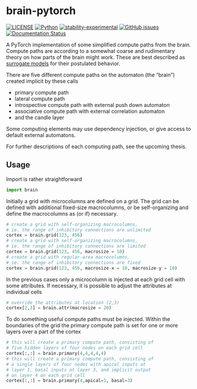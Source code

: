 # brain-pytorch

[![LICENSE](https://img.shields.io/badge/license-GPL2.0-green?style=for-the-badge)](https://github.com/jeblad/brain-pytorch/blob/master/LICENSE)
[![Python](https://img.shields.io/badge/python-3.7-blue.svg?style=for-the-badge)](https://www.python.org/)
[![stability-experimental](https://img.shields.io/badge/stability-experimental-orange.svg?style=for-the-badge)](https://github.com/emersion/stability-badges)
[![GitHub issues](https://img.shields.io/github/issues-raw/jeblad/brain-pytorch?style=for-the-badge)](https://github.com/jeblad/brain-pytorch/issues/)
[![Documentation Status](https://readthedocs.org/projects/brain-pytorch/badge/?style=for-the-badge&version=latest)](https://brain-pytorch.readthedocs.io/en/latest/?badge=latest)

A PyTorch implementation of some simplified compute paths from the brain. Compute paths are according to a somewhat coarse and rudimentary theory on how parts of the brain might work. These are best described as [surrogate models](https://en.wikipedia.org/wiki/Surrogate_model) for their postulated behavior.

There are five different compute paths on the automaton (the “brain”) created implicit by these calls

- primary compute path
- lateral compute path
- introspective compute path with external push down automaton
- associative compute path with external correlation automaton
- and the candle layer

Some computing elements may use dependency injection, or give access to default external automatons.

For further descriptions of each computing path, see the upcoming thesis.

## Usage

Import is rather straightforward

```python
import brain
```

Initially a grid with microcolumns are defined on a grid. The grid can be defined with additional fixed-size macrocolumns, or be self-organizing and define the macrocolumns as (or if) necessary.

```python
# create a grid with self-organizing macrocolumns,
# ie. the range of inhibitory connections are unlimited
cortex = brain.grid(123, 456)
# create a grid with self-organizing macrocolumns,
# ie. the range of inhibitory connections are limited
cortex = brain.grid(123, 456, macrosize = 10)
# create a grid with regular-area macrocolumns,
# ie. the range of inhibitory connections are fixed
cortex = brain.grid(123, 456, macrosize-x = 10, macrosize-y = 10)
```

In the previous cases only a microcolumn is injected at each grid cell with some attributes. If necessary, it is possible to adjust the attributes at individual cells

```python
# override the attributes at location (2,3)
cortex[2,3] = brain.attr(macrosize = 20)
```

To do something useful compute paths must be injected. Within the boundaries of the grid the primary compute path is set for one or more layers over a part of the cortex

```python
# this will create a primary compute path, consisting of
# five hidden layers of four nodes on each grid cell
cortex[:,:] = brain.primary(4,4,4,4,4)
# this will create a primary compute path, consisting of
# a single layers of four nodes with apical inputs at
# layer 1, basal inputs at layer 3, and implicit output
# on layer 4 on each grid cell
cortex[:,:] = brain.primary(4,apical=1, basal=3)
```
